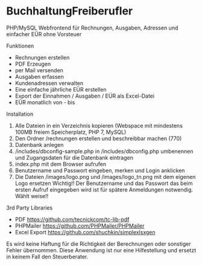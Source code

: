 # BuchhaltungFreiberufler
PHP/MySQL Webfrontend für Rechnungen, Ausgaben, Adressen und einfacher EÜR ohne Vorsteuer

Funktionen
- Rechnungen erstellen
- PDF Erzeugen
- per Mail versenden
- Ausgaben erfassen
- Kundenadressen verwalten
- Eine einfache jährliche EÜR erstellen
- Export der Einnahmen / Ausgaben / EÜR als Excel-Datei
- EÜR monatlich von - bis

Installation
1. Alle Dateien in ein Verzeichnis kopieren (Webspace mit mindestens 100MB freiem Speicherplatz, PHP 7, MySQL)
2. Den Ordner /rechnungen erstellen und beschreibbar machen (770)
3. Datenbank anlegen
4. /includes/dbconfig-sample.php in /includes/dbconfig.php umbenennen und Zugangsdaten für die Datenbank eintragen
5. index.php mit dem Browser aufrufen
6. Benutzername und Passwort eingeben, merken und Login anklicken
7. Die Dateien /images/logo.png und /images/logo_tn.png mit dem eigenen Logo ersetzen
Wichtig!!
Der Benutzername und das Passwort das beim ersten Aufruf eingegeben wird ist für spätere Anmeldungen notwendig. Wählt weise!!

3rd Party Libraries
- PDF https://github.com/tecnickcom/tc-lib-pdf
- PHPMailer https://github.com/PHPMailer/PHPMailer
- Excel Export https://github.com/shuchkin/simplexlsxgen

Es wird keine Haftung für die Richtigkeit der Berechnungen oder sonstiger Fehler übernommen. Diese Anwendung ist nur eine Hilfestellung und ersetzt in keinem Fall den Steuerberater.